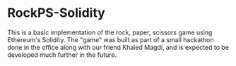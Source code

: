 # RockPS-Solidity
This is a basic implementation of the rock, paper, scissors game using Ethereum's Solidity. The "game" was built as part of a small hackathon done in the office along with our friend Khaled Magdi, and is expected to be developed much further in the future.
